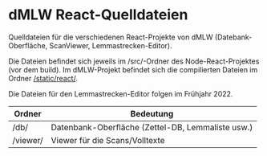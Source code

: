 # dMLW React-Quelldateien

Quelldateien für die verschiedenen React-Projekte von dMLW (Datebank-Oberfläche, ScanViewer, Lemmastrecken-Editor).

Die Dateien befindet sich jeweils im /src/-Ordner des Node-React-Projektes (vor dem build). Im dMLW-Projekt befindet sich die compilierten Dateien im Ordner [/static/react/](https://gitlab.lrz.de/haeberlin/dmlw/-/tree/master/static/react).

Die Dateien für den Lemmastrecken-Editor folgen im Frühjahr 2022.

| Ordner | Bedeutung |
| ------ | ------ |
| /db/ | Datenbank-Oberfläche (Zettel-DB, Lemmaliste usw.) |
| /viewer/ | Viewer für die Scans/Volltexte |

